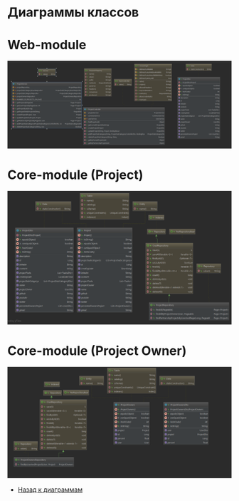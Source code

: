 # Диаграммы классов

# Web-module
![Web](https://github.com/evgenyv13/LaborExchange/blob/master/documentation/diagrams/classes/Controller.png)
# Core-module (Project)
![Project](https://github.com/evgenyv13/LaborExchange/blob/master/documentation/diagrams/classes/Project.png)
# Core-module (Project Owner)
![ProjectOwner](https://github.com/evgenyv13/LaborExchange/blob/master/documentation/diagrams/classes/ProjectOwner.png)

- [Назад к диаграммам](https://github.com/evgenyv13/LaborExchange/blob/master/documentation/diagram.md)
